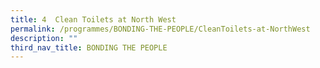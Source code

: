 ```yaml
---
title: 4  Clean Toilets at North West
permalink: /programmes/BONDING-THE-PEOPLE/CleanToilets-at-NorthWest
description: ""
third_nav_title: BONDING THE PEOPLE
---
```


